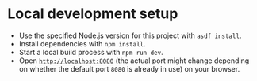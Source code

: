 # Local development setup

* Use the specified Node.js version for this project with `asdf install`.
* Install dependencies with `npm install`.
* Start a local build process with `npm run dev`.
* Open [`http://localhost:8080`](http://localhost:8080) (the actual port might change depending on whether the default port `8080` is already in use) on your browser.
